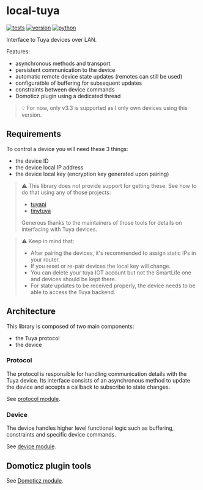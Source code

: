 # local-tuya

[![tests](https://github.com/gpajot/local-tuya/workflows/Test/badge.svg?branch=main&event=push)](https://github.com/gpajot/local-tuya/actions?query=workflow%3ATest+branch%3Amain+event%3Apush)
[![version](https://img.shields.io/pypi/v/local-tuya?label=stable)](https://pypi.org/project/local-tuya/)
[![python](https://img.shields.io/pypi/pyversions/local-tuya)](https://pypi.org/project/local-tuya/)

Interface to Tuya devices over LAN.

Features:
- asynchronous methods and transport
- persistent communication to the device
- automatic remote device state updates (remotes can still be used)
- configuratble of buffering for subsequent updates
- constraints between device commands
- Domoticz plugin using a dedicated thread

> 💡 For now, only v3.3 is supported as I only own devices using this version.

## Requirements
To control a device you will need these 3 things:
- the device ID
- the device local IP address
- the device local key (encryption key generated upon pairing)

> ⚠️ This library does not provide support for getting these.
> See how to do that using any of those projects:
> - [tuyapi](https://github.com/codetheweb/tuyapi)
> - [tinytuya](https://github.com/jasonacox/tinytuya)
> 
> Generous thanks to the maintainers of those tools for details on interfacing with Tuya devices.

> ⚠️ Keep in mind that:
> - After pairing the devices, it's recommended to assign static IPs in your router.
> - If you reset or re-pair devices the local key will change.
> - You can delete your tuya IOT account but not the SmartLife one and devices should be kept there.
> - For state updates to be received properly, the device needs to be able to access the Tuya backend.

## Architecture
This library is composed of two main components:
- the Tuya protocol
- the device

### Protocol
The protocol is responsible for handling communication details with the Tuya device.
Its interface consists of an asynchronous method to update the device and accepts a callback to subscribe to state changes.

See [protocol module](./local_tuya/protocol).

### Device
The device handles higher level functional logic such as buffering, constraints and specific device commands.

See [device module](./local_tuya/device).

## Domoticz plugin tools
See [Domoticz module](./local_tuya/domoticz).
